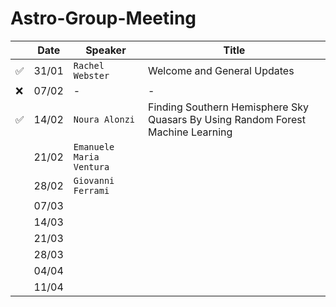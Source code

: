 # Astro-Group-Meeting

| | Date| Speaker | Title |
| --- | --- | --- | --- |
| ✅ | 31/01 | `Rachel Webster` | Welcome and General Updates |
| ❌ | 07/02 | - | - |
| ✅ | 14/02 | `Noura Alonzi` | Finding Southern Hemisphere Sky Quasars By Using Random Forest Machine Learning |
| | 21/02 | `Emanuele Maria Ventura` |  |
| | 28/02 | `Giovanni Ferrami` |  |
| | 07/03 |  |  |
| | 14/03 |  |  |
| | 21/03 |  |  |
| | 28/03 |  |  |
| | 04/04 |  |  |
| | 11/04 |  |  |
